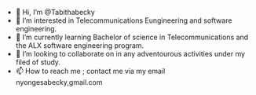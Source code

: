 - 👋 Hi, I’m @Tabithabecky
- 👀 I’m interested in Telecommunications Eungineering and software engineering.
- 🌱 I’m currently learning Bachelor of science in Telecommunications and the ALX software engineering program.
- 💞️ I’m looking to collaborate on in any adventourous activities under my filed of study.
- 📫 How to reach me ; contact me via my email nyongesabecky,gmail.com

<!---
Tabithabecky/Tabithabecky is a ✨ special ✨ repository because its `README.md` (this file) appears on your GitHub profile.
You can click the Preview link to take a look at your changes.
--->
